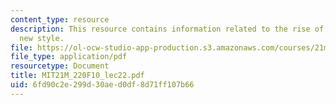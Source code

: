 ```yaml
---
content_type: resource
description: This resource contains information related to the rise of opera and a
  new style.
file: https://ol-ocw-studio-app-production.s3.amazonaws.com/courses/21m-220-early-music-fall-2010/6fd90c2e299d30aed0df8d71ff107b66_MIT21M_220F10_lec22.pdf
file_type: application/pdf
resourcetype: Document
title: MIT21M_220F10_lec22.pdf
uid: 6fd90c2e-299d-30ae-d0df-8d71ff107b66
---
```

